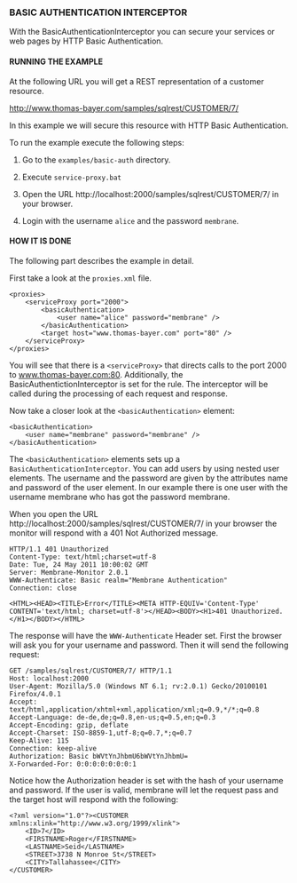### BASIC AUTHENTICATION INTERCEPTOR

With the BasicAuthenticationInterceptor you can secure your services or web pages by HTTP Basic Authentication.


#### RUNNING THE EXAMPLE

At the following URL you will get a REST representation of a customer resource.

http://www.thomas-bayer.com/samples/sqlrest/CUSTOMER/7/ 

In this example we will secure this resource with HTTP Basic Authentication.

To run the example execute the following steps: 

1. Go to the `examples/basic-auth` directory.

2. Execute `service-proxy.bat`

3. Open the URL http://localhost:2000/samples/sqlrest/CUSTOMER/7/ in your browser.

4. Login with the username `alice` and the password `membrane`.


#### HOW IT IS DONE

The following part describes the example in detail.  

First take a look at the `proxies.xml` file.

```
<proxies>
	<serviceProxy port="2000">
		<basicAuthentication>
			<user name="alice" password="membrane" />
		</basicAuthentication>
		<target host="www.thomas-bayer.com" port="80" />
	</serviceProxy>
</proxies>
```

You will see that there is a `<serviceProxy>` that directs calls to the port 2000 to www.thomas-bayer.com:80. Additionally, the BasicAuthentictionInterceptor is set for the rule. The interceptor will be called during the processing of each request and response.

Now take a closer look at the `<basicAuthentication>` element:

```
<basicAuthentication>
	<user name="membrane" password="membrane" />
</basicAuthentication>
```

The `<basicAuthentication>` elements sets up a `BasicAuthenticationInterceptor`. You can add users by using nested user elements. The username and the password are given by the attributes name and password of the user element. In our example there is one user with the username membrane who has got the password membrane. 

When you open the URL http://localhost:2000/samples/sqlrest/CUSTOMER/7/ in your browser the monitor will respond with a 401 Not Authorized message.

```
HTTP/1.1 401 Unauthorized
Content-Type: text/html;charset=utf-8
Date: Tue, 24 May 2011 10:00:02 GMT
Server: Membrane-Monitor 2.0.1
WWW-Authenticate: Basic realm="Membrane Authentication"
Connection: close

<HTML><HEAD><TITLE>Error</TITLE><META HTTP-EQUIV='Content-Type' CONTENT='text/html; charset=utf-8'></HEAD><BODY><H1>401 Unauthorized.</H1></BODY></HTML>
```

The response will have the `WWW-Authenticate` Header set. First the browser will ask you for your username and password. Then it will send the following request:

```
GET /samples/sqlrest/CUSTOMER/7/ HTTP/1.1
Host: localhost:2000
User-Agent: Mozilla/5.0 (Windows NT 6.1; rv:2.0.1) Gecko/20100101 Firefox/4.0.1
Accept: text/html,application/xhtml+xml,application/xml;q=0.9,*/*;q=0.8
Accept-Language: de-de,de;q=0.8,en-us;q=0.5,en;q=0.3
Accept-Encoding: gzip, deflate
Accept-Charset: ISO-8859-1,utf-8;q=0.7,*;q=0.7
Keep-Alive: 115
Connection: keep-alive
Authorization: Basic bWVtYnJhbmU6bWVtYnJhbmU=
X-Forwarded-For: 0:0:0:0:0:0:0:1
```

Notice how the Authorization header is set with the hash of your username and password. If the user is valid, membrane will let the request pass and the target host will respond with the following:

```
<?xml version="1.0"?><CUSTOMER xmlns:xlink="http://www.w3.org/1999/xlink">
    <ID>7</ID>
    <FIRSTNAME>Roger</FIRSTNAME>
    <LASTNAME>Seid</LASTNAME>
    <STREET>3738 N Monroe St</STREET>
    <CITY>Tallahassee</CITY>
</CUSTOMER>
```